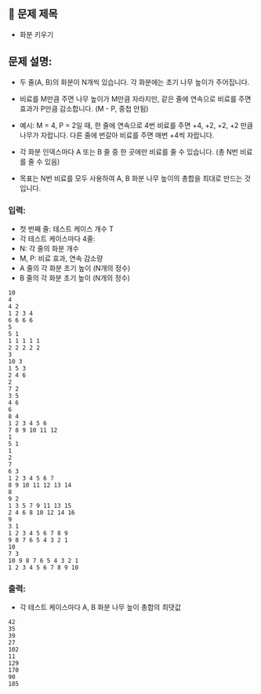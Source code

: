 ## 📌 문제 제목
- 화분 키우기

## **문제 설명:**
- 두 줄(A, B)의 화분이 N개씩 있습니다. 각 화분에는 초기 나무 높이가 주어집니다.
- 비료를 M만큼 주면 나무 높이가 M만큼 자라지만, 같은 줄에 연속으로 비료를 주면 효과가 P만큼 감소합니다. (M - P, 중첩 안됨)

- 예시: M = 4, P = 2일 때, 한 줄에 연속으로 4번 비료를 주면 +4, +2, +2, +2 만큼 나무가 자랍니다.
  다른 줄에 번갈아 비료를 주면 매번 +4씩 자랍니다.

- 각 화분 인덱스마다 A 또는 B 줄 중 한 곳에만 비료를 줄 수 있습니다. (총 N번 비료를 줄 수 있음)

- 목표는 N번 비료를 모두 사용하여 A, B 화분 나무 높이의 총합을 최대로 만드는 것입니다.

### **입력:**

- 첫 번째 줄: 테스트 케이스 개수 T
- 각 테스트 케이스마다 4줄:
- N: 각 줄의 화분 개수
- M, P: 비료 효과, 연속 감소량
- A 줄의 각 화분 초기 높이 (N개의 정수)
- B 줄의 각 화분 초기 높이 (N개의 정수)

```
10
4
4 2
1 2 3 4
6 6 6 6
5
5 1
1 1 1 1 1
2 2 2 2 2
3
10 3
1 5 3
2 4 6
2
7 2
3 5
4 6
6
8 4
1 2 3 4 5 6
7 8 9 10 11 12
1
5 1
1
2
7
6 3
1 2 3 4 5 6 7
8 9 10 11 12 13 14
8
9 2
1 3 5 7 9 11 13 15
2 4 6 8 10 12 14 16
9
3 1
1 2 3 4 5 6 7 8 9
9 8 7 6 5 4 3 2 1
10
7 3
10 9 8 7 6 5 4 3 2 1
1 2 3 4 5 6 7 8 9 10
```

### **출력:**

- 각 테스트 케이스마다 A, B 화분 나무 높이 총합의 최댓값

```
42
35
39
27
102
11
129
170
90
185
```
